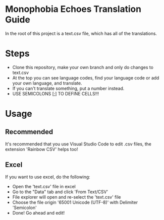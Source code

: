 # Monophobia Echoes Translation Guide
In the root of this project is a text.csv file, which has all of the translations.

# Steps
- Clone this repository, make your own branch and only do changes to text.csv
- At the top you can see language codes, find your language code or add your own language, and translate.
- If you can't translate something, put a number instead.
- USE SEMICOLONS [;] TO DEFINE CELLS!!!

# Usage

## Recommended
It's recommended that you use Visual Studio Code to edit .csv files, the extension 'Rainbow CSV' helps too!
## Excel
If you want to use excel, do the following:
- Open the 'text.csv' file in excel
- Go to the "Data" tab and click 'From Text/CSV'
- File explorer will open and re-select the 'text.csv' file
- Choose the file origin '65001 Unicode (UTF-8)' with Delimiter 'Semicolon'
- Done! Go ahead and edit!
